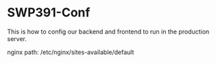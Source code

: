 # SWP391-Conf
This is how to config our backend and frontend to run in the production server. 

nginx path: /etc/nginx/sites-available/default
